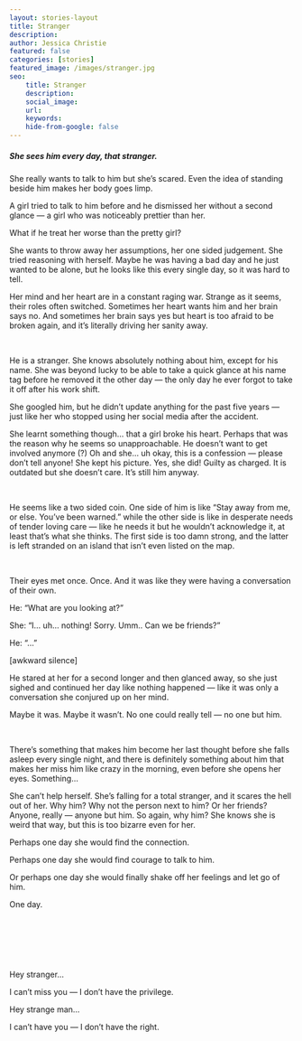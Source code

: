 ```yaml
---
layout: stories-layout
title: Stranger
description:
author: Jessica Christie
featured: false
categories: [stories]
featured_image: /images/stranger.jpg
seo:
    title: Stranger
    description:
    social_image:
    url:
    keywords:
    hide-from-google: false
---
```

##### She sees him every day, that stranger.

She really wants to talk to him but she’s scared. Even the idea of standing beside him makes her body goes limp.

A girl tried to talk to him before and he dismissed her without a second glance ― a girl who was noticeably prettier than her.

What if he treat her worse than the pretty girl?

She wants to throw away her assumptions, her one sided judgement. She tried reasoning with herself. Maybe he was having a bad day and he just wanted to be alone, but he looks like this every single day, so it was hard to tell.

Her mind and her heart are in a constant raging war. Strange as it seems, their roles often switched. Sometimes her heart wants him and her brain says no. And sometimes her brain says yes but heart is too afraid to be broken again, and it’s literally driving her sanity away.

&nbsp;

He is a stranger. She knows absolutely nothing about him, except for his name. She was beyond lucky to be able to take a quick glance at his name tag before he removed it the other day ― the only day he ever forgot to take it off after his work shift.

She googled him, but he didn’t update anything for the past five years ― just like her who stopped using her social media after the accident.

She learnt something though… that a girl broke his heart. Perhaps that was the reason why he seems so unapproachable. He doesn’t want to get involved anymore (?)
Oh and she… uh okay, this is a confession ― please don’t tell anyone\! She kept his picture. Yes, she did\! Guilty as charged. It is outdated but she doesn’t care. It’s still him anyway.

&nbsp;

He seems like a two sided coin. One side of him is like “Stay away from me, or else. You’ve been warned.” while the other side is like in desperate needs of tender loving care ― like he needs it but he wouldn’t acknowledge it, at least that’s what she thinks. The first side is too damn strong, and the latter is left stranded on an island that isn’t even listed on the map.

&nbsp;

Their eyes met once. Once. And it was like they were having a conversation of their own.

He: “What are you looking at?”

She: “I… uh… nothing\! Sorry. Umm.. Can we be friends?”

He: “…”

[awkward silence]

He stared at her for a second longer and then glanced away, so she just sighed and continued her day like nothing happened ― like it was only a conversation she conjured up on her mind.

Maybe it was. Maybe it wasn’t. No one could really tell ― no one but him.

&nbsp;

There’s something that makes him become her last thought before she falls asleep every single night, and there is definitely something about him that makes her miss him like crazy in the morning, even before she opens her eyes. Something…

She can’t help herself. She’s falling for a total stranger, and it scares the hell out of her. Why him? Why not the person next to him? Or her friends? Anyone, really ― anyone but him. So again, why him? She knows she is weird that way, but this is too bizarre even for her.

Perhaps one day she would find the connection.

Perhaps one day she would find courage to talk to him.

Or perhaps one day she would finally shake off her feelings and let go of him.

One day.

&nbsp;

&nbsp;

&nbsp;

Hey stranger…

I can’t miss you ― I don’t have the privilege.

Hey strange man…

I can’t have you ― I don’t have the right.

&nbsp;

&nbsp;

&nbsp;

